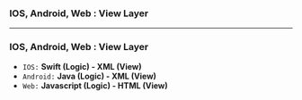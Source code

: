 ### IOS, Android, Web : View Layer

--------------------------------------

### IOS, Android, Web : View Layer

* `IOS:` **Swift (Logic) - XML (View)**
* `Android:` **Java (Logic) - XML (View)**
* `Web:` **Javascript (Logic) - HTML (View)**
